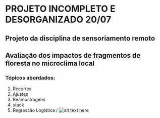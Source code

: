 # PROJETO INCOMPLETO E DESORGANIZADO 20/07
## Projeto da disciplina de sensoriamento remoto
## Avaliação dos impactos de fragmentos de floresta no microclima local
### Tópicos abordados:
1. Recortes
2. Ajustes
3. Reamostragens
4. stack
5. Regressão Logistica
/
![alt text here](prob_map.jpg)
